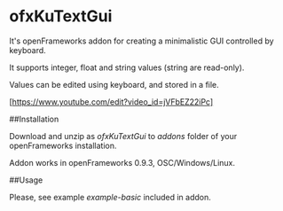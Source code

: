 # ofxKuTextGui
It's openFrameworks addon for creating a minimalistic GUI controlled by keyboard.

It supports integer, float and string values (string are read-only). 

Values can be edited using keyboard, and stored in a file.

[https://www.youtube.com/edit?video_id=jVFbEZ22iPc]

##Installation

Download and unzip as *ofxKuTextGui* to *addons* folder of your openFrameworks installation.

Addon works in openFrameworks 0.9.3, OSC/Windows/Linux.

##Usage

Please, see example *example-basic* included in addon.







